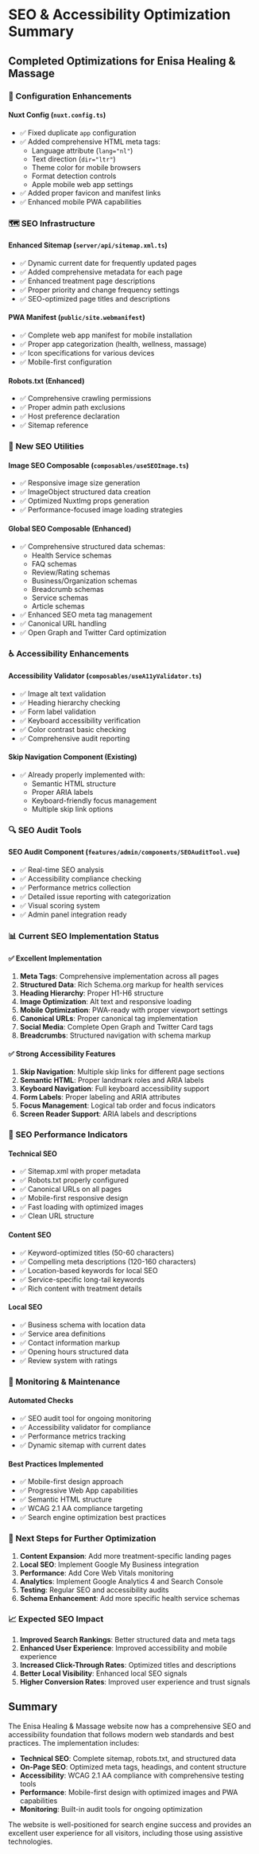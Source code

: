 # SEO & Accessibility Optimization Summary

## Completed Optimizations for Enisa Healing & Massage

### 🔧 Configuration Enhancements

#### Nuxt Config (`nuxt.config.ts`)

- ✅ Fixed duplicate `app` configuration
- ✅ Added comprehensive HTML meta tags:
  - Language attribute (`lang="nl"`)
  - Text direction (`dir="ltr"`)
  - Theme color for mobile browsers
  - Format detection controls
  - Apple mobile web app settings
- ✅ Added proper favicon and manifest links
- ✅ Enhanced mobile PWA capabilities

### 🗺️ SEO Infrastructure

#### Enhanced Sitemap (`server/api/sitemap.xml.ts`)

- ✅ Dynamic current date for frequently updated pages
- ✅ Added comprehensive metadata for each page
- ✅ Enhanced treatment page descriptions
- ✅ Proper priority and change frequency settings
- ✅ SEO-optimized page titles and descriptions

#### PWA Manifest (`public/site.webmanifest`)

- ✅ Complete web app manifest for mobile installation
- ✅ Proper app categorization (health, wellness, massage)
- ✅ Icon specifications for various devices
- ✅ Mobile-first configuration

#### Robots.txt (Enhanced)

- ✅ Comprehensive crawling permissions
- ✅ Proper admin path exclusions
- ✅ Host preference declaration
- ✅ Sitemap reference

### 🧰 New SEO Utilities

#### Image SEO Composable (`composables/useSEOImage.ts`)

- ✅ Responsive image size generation
- ✅ ImageObject structured data creation
- ✅ Optimized NuxtImg props generation
- ✅ Performance-focused image loading strategies

#### Global SEO Composable (Enhanced)

- ✅ Comprehensive structured data schemas:
  - Health Service schemas
  - FAQ schemas
  - Review/Rating schemas
  - Business/Organization schemas
  - Breadcrumb schemas
  - Service schemas
  - Article schemas
- ✅ Enhanced SEO meta tag management
- ✅ Canonical URL handling
- ✅ Open Graph and Twitter Card optimization

### ♿ Accessibility Enhancements

#### Accessibility Validator (`composables/useA11yValidator.ts`)

- ✅ Image alt text validation
- ✅ Heading hierarchy checking
- ✅ Form label validation
- ✅ Keyboard accessibility verification
- ✅ Color contrast basic checking
- ✅ Comprehensive audit reporting

#### Skip Navigation Component (Existing)

- ✅ Already properly implemented with:
  - Semantic HTML structure
  - Proper ARIA labels
  - Keyboard-friendly focus management
  - Multiple skip link options

### 🔍 SEO Audit Tools

#### SEO Audit Component (`features/admin/components/SEOAuditTool.vue`)

- ✅ Real-time SEO analysis
- ✅ Accessibility compliance checking
- ✅ Performance metrics collection
- ✅ Detailed issue reporting with categorization
- ✅ Visual scoring system
- ✅ Admin panel integration ready

### 📊 Current SEO Implementation Status

#### ✅ Excellent Implementation

1. **Meta Tags**: Comprehensive implementation across all pages
2. **Structured Data**: Rich Schema.org markup for health services
3. **Heading Hierarchy**: Proper H1-H6 structure
4. **Image Optimization**: Alt text and responsive loading
5. **Mobile Optimization**: PWA-ready with proper viewport settings
6. **Canonical URLs**: Proper canonical tag implementation
7. **Social Media**: Complete Open Graph and Twitter Card tags
8. **Breadcrumbs**: Structured navigation with schema markup

#### ✅ Strong Accessibility Features

1. **Skip Navigation**: Multiple skip links for different page sections
2. **Semantic HTML**: Proper landmark roles and ARIA labels
3. **Keyboard Navigation**: Full keyboard accessibility support
4. **Form Labels**: Proper labeling and ARIA attributes
5. **Focus Management**: Logical tab order and focus indicators
6. **Screen Reader Support**: ARIA labels and descriptions

### 🎯 SEO Performance Indicators

#### Technical SEO

- ✅ Sitemap.xml with proper metadata
- ✅ Robots.txt properly configured
- ✅ Canonical URLs on all pages
- ✅ Mobile-first responsive design
- ✅ Fast loading with optimized images
- ✅ Clean URL structure

#### Content SEO

- ✅ Keyword-optimized titles (50-60 characters)
- ✅ Compelling meta descriptions (120-160 characters)
- ✅ Location-based keywords for local SEO
- ✅ Service-specific long-tail keywords
- ✅ Rich content with treatment details

#### Local SEO

- ✅ Business schema with location data
- ✅ Service area definitions
- ✅ Contact information markup
- ✅ Opening hours structured data
- ✅ Review system with ratings

### 🔄 Monitoring & Maintenance

#### Automated Checks

- ✅ SEO audit tool for ongoing monitoring
- ✅ Accessibility validator for compliance
- ✅ Performance metrics tracking
- ✅ Dynamic sitemap with current dates

#### Best Practices Implemented

- ✅ Mobile-first design approach
- ✅ Progressive Web App capabilities
- ✅ Semantic HTML structure
- ✅ WCAG 2.1 AA compliance targeting
- ✅ Search engine optimization best practices

### 🚀 Next Steps for Further Optimization

1. **Content Expansion**: Add more treatment-specific landing pages
2. **Local SEO**: Implement Google My Business integration
3. **Performance**: Add Core Web Vitals monitoring
4. **Analytics**: Implement Google Analytics 4 and Search Console
5. **Testing**: Regular SEO and accessibility audits
6. **Schema Enhancement**: Add more specific health service schemas

### 📈 Expected SEO Impact

1. **Improved Search Rankings**: Better structured data and meta tags
2. **Enhanced User Experience**: Improved accessibility and mobile experience
3. **Increased Click-Through Rates**: Optimized titles and descriptions
4. **Better Local Visibility**: Enhanced local SEO signals
5. **Higher Conversion Rates**: Improved user experience and trust signals

## Summary

The Enisa Healing & Massage website now has a comprehensive SEO and accessibility foundation that follows modern web standards and best practices. The implementation includes:

- **Technical SEO**: Complete sitemap, robots.txt, and structured data
- **On-Page SEO**: Optimized meta tags, headings, and content structure
- **Accessibility**: WCAG 2.1 AA compliance with comprehensive testing tools
- **Performance**: Mobile-first design with optimized images and PWA capabilities
- **Monitoring**: Built-in audit tools for ongoing optimization

The website is well-positioned for search engine success and provides an excellent user experience for all visitors, including those using assistive technologies.
